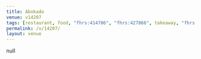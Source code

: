 ```yaml
---
title: Abokado
venue: v14207
tags: [restaurant, food, "fhrs:414706", "fhrs:427866", takeaway, "fhrs:632128", "fhrs:294365", "fhrs:578603", "fhrs:493427", "fhrs:828892", "fhrs:772546", "fhrs:641290"]
permalink: /v/14207/
layout: venue
---
```

null